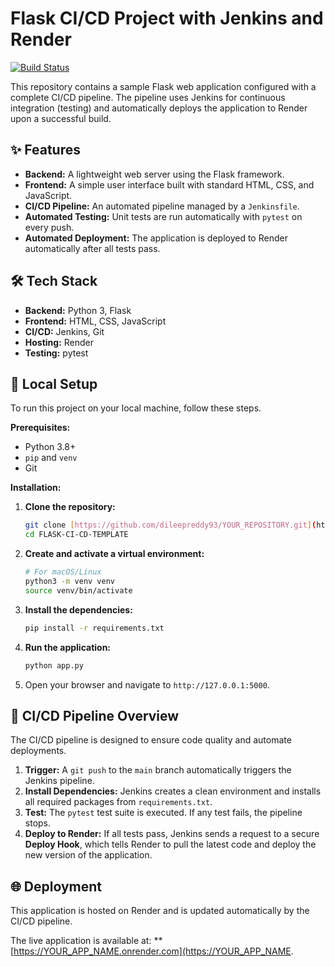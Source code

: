 # Flask CI/CD Project with Jenkins and Render

[![Build Status](http://YOUR_JENKINS_URL/job/Flask-ci-cd-template/badge/icon)](http://YOUR_JENKINS_URL/job/YOUR_PRO/Flask-ci-cd-template)

This repository contains a sample Flask web application configured with a complete CI/CD pipeline. The pipeline uses Jenkins for continuous integration (testing) and automatically deploys the application to Render upon a successful build.

## ✨ Features

- **Backend:** A lightweight web server using the Flask framework.
- **Frontend:** A simple user interface built with standard HTML, CSS, and JavaScript.
- **CI/CD Pipeline:** An automated pipeline managed by a `Jenkinsfile`.
- **Automated Testing:** Unit tests are run automatically with `pytest` on every push.
- **Automated Deployment:** The application is deployed to Render automatically after all tests pass.

## 🛠️ Tech Stack

- **Backend:** Python 3, Flask
- **Frontend:** HTML, CSS, JavaScript
- **CI/CD:** Jenkins, Git
- **Hosting:** Render
- **Testing:** pytest

## 🚀 Local Setup

To run this project on your local machine, follow these steps.

**Prerequisites:**
- Python 3.8+
- `pip` and `venv`
- Git

**Installation:**
1.  **Clone the repository:**
    ```bash
    git clone [https://github.com/dileepreddy93/YOUR_REPOSITORY.git](https://github.com/dileepreddy93/YOUR_REPOSITORY.git)
    cd FLASK-CI-CD-TEMPLATE
    ```
2.  **Create and activate a virtual environment:**
    ```bash
    # For macOS/Linux
    python3 -m venv venv
    source venv/bin/activate
    ```
3.  **Install the dependencies:**
    ```bash
    pip install -r requirements.txt
    ```
4.  **Run the application:**
    ```bash
    python app.py
    ```
5.  Open your browser and navigate to `http://127.0.0.1:5000`.

## 🔄 CI/CD Pipeline Overview

The CI/CD pipeline is designed to ensure code quality and automate deployments.

1.  **Trigger:** A `git push` to the `main` branch automatically triggers the Jenkins pipeline.
2.  **Install Dependencies:** Jenkins creates a clean environment and installs all required packages from `requirements.txt`.
3.  **Test:** The `pytest` test suite is executed. If any test fails, the pipeline stops.
4.  **Deploy to Render:** If all tests pass, Jenkins sends a request to a secure **Deploy Hook**, which tells Render to pull the latest code and deploy the new version of the application.

## 🌐 Deployment

This application is hosted on Render and is updated automatically by the CI/CD pipeline.

The live application is available at: **[https://YOUR_APP_NAME.onrender.com](https://YOUR_APP_NAME.